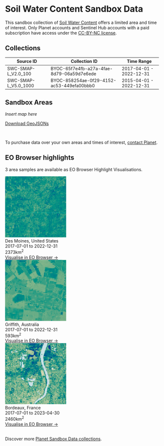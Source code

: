 # Soil Water Content Sandbox Data

This sandbox collection of [Soil Water Content](../soil-water-content/) offers a limited area and time of interest. Only Planet accounts and Sentinel Hub accounts with a paid subscription have access under the [CC-BY-NC license](https://creativecommons.org/licenses/by-nc/4.0/).

## Collections

<table>
  <thead>
    <tr>
      <th>Source ID</th>
      <th>Collection ID</th>
      <th>Time Range</th>
    </tr>
  </thead>
  <tbody>
    <tr>
      <td>SWC-SMAP-L_V2.0_100</td>
      <td>BYOC-65f7e4fb-a27a-4fae-8d79-06a59d7e6ede</td>
      <td>2017-04-01 - 2022-12-31</td>
    </tr>
    <tr>
      <td>SWC-SMAP-L_V5.0_1000</td>
      <td>BYOC-858254ae-0f29-4152-ac53-449efa00bbb0</td>
      <td>2015-04-01 - 2022-12-31</td>
    </tr>
   </tbody>
</table>

## Sandbox Areas
*Insert map here*

<a href="../soil-water-content/polygons.geojson" download>Download GeoJSONs</a>

<br>

To purchase data over your own areas and times of interest, [contact Planet](https://www.planet.com/contact-sales/#contact-sales).

## EO Browser highlights
3 area samples are available as EO Browser Highlight Visualisations.
<br>
<div class="container33">
    <div class="image-card">
    <a href="https%3A%2F%2Fapps.sentinel-hub.com%2Feo-browser%2F%3Fzoom%3D11%26lat%3D41.191%26lng%3D-93.818%26themeId%3DPLANET_SANDBOX%26visualizationUrl%3Dhttps%253A%252F%252Fservices.sentinel-hub.com%252Fogc%252Fwms%252F2e4a87f8-2beb-483e-a62e-689a5916d958%26datasetId%3D65f7e4fb-a27a-4fae-8d79-06a59d7e6ede%26fromTime%3D2022-12-31T00%253A00%253A00.000Z%26toTime%3D2022-12-31T23%253A59%253A59.999Z%26layerId%3DSWC-100%26demSource3D%3D%22MAPZEN%22"><img src="SWC_USA.png" alt="EOB Highlight 1" class="imagette"></a>
        <div class="info">
            <div class="title">Des Moines, United States</div>
            <div class="text">
                2017-07-01 to 2022-12-31<br>
                2373km<sup>2</sup>
            </div>
            <div class="eob-link"><a href="https%3A%2F%2Fapps.sentinel-hub.com%2Feo-browser%2F%3Fzoom%3D11%26lat%3D41.191%26lng%3D-93.818%26themeId%3DPLANET_SANDBOX%26visualizationUrl%3Dhttps%253A%252F%252Fservices.sentinel-hub.com%252Fogc%252Fwms%252F2e4a87f8-2beb-483e-a62e-689a5916d958%26datasetId%3D65f7e4fb-a27a-4fae-8d79-06a59d7e6ede%26fromTime%3D2022-12-31T00%253A00%253A00.000Z%26toTime%3D2022-12-31T23%253A59%253A59.999Z%26layerId%3DSWC-100%26demSource3D%3D%22MAPZEN%22">Visualise in EO Browser -></a></div>
        </div>
    </div>
    <div class="image-card">
    <a href="https%3A%2F%2Fapps.sentinel-hub.com%2Feo-browser%2F%3Fzoom%3D12%26lat%3D-34.5218%26lng%3D146.1202%26themeId%3DPLANET_SANDBOX%26visualizationUrl%3Dhttps%253A%252F%252Fservices.sentinel-hub.com%252Fogc%252Fwms%252F2e4a87f8-2beb-483e-a62e-689a5916d958%26datasetId%3D65f7e4fb-a27a-4fae-8d79-06a59d7e6ede%26fromTime%3D2022-12-27T00%253A00%253A00.000Z%26toTime%3D2022-12-27T23%253A59%253A59.999Z%26layerId%3DSWC-100%26demSource3D%3D%22MAPZEN%22"><img src="SWC_AUS.png" alt="EOB Highlight 2" class="imagette"></a>
        <div class="info">
            <div class="title">Griffith, Australia</div>
            <div class="text">
                2017-07-01 to 2022-12-31<br>
                593km<sup>2</sup>
            </div>
            <div class="eob-link"><a href="https%3A%2F%2Fapps.sentinel-hub.com%2Feo-browser%2F%3Fzoom%3D12%26lat%3D-34.5218%26lng%3D146.1202%26themeId%3DPLANET_SANDBOX%26visualizationUrl%3Dhttps%253A%252F%252Fservices.sentinel-hub.com%252Fogc%252Fwms%252F2e4a87f8-2beb-483e-a62e-689a5916d958%26datasetId%3D65f7e4fb-a27a-4fae-8d79-06a59d7e6ede%26fromTime%3D2022-12-27T00%253A00%253A00.000Z%26toTime%3D2022-12-27T23%253A59%253A59.999Z%26layerId%3DSWC-100%26demSource3D%3D%22MAPZEN%22">Visualise in EO Browser -></a></div>
        </div>
    </div>
    <div class="image-card">
    <a href="https%3A%2F%2Fapps.sentinel-hub.com%2Feo-browser%2F%3Fzoom%3D11%26lat%3D44.84%26lng%3D-0.5234%26themeId%3DPLANET_SANDBOX%26visualizationUrl%3Dhttps%253A%252F%252Fservices.sentinel-hub.com%252Fogc%252Fwms%252F2e4a87f8-2beb-483e-a62e-689a5916d958%26datasetId%3D65f7e4fb-a27a-4fae-8d79-06a59d7e6ede%26fromTime%3D2023-04-29T00%253A00%253A00.000Z%26toTime%3D2023-04-29T23%253A59%253A59.999Z%26layerId%3DSWC-100%26demSource3D%3D%22MAPZEN%22"><img src="SWC_FRA.png" alt="EOB Highlight 3" class="imagette"></a>
        <div class="info">
            <div class="title">Bordeaux, France</div>
            <div class="text">
                2017-07-01 to 2023-04-30<br>
                2460km<sup>2</sup>
            </div>
            <div class="eob-link"><a href="https%3A%2F%2Fapps.sentinel-hub.com%2Feo-browser%2F%3Fzoom%3D11%26lat%3D44.84%26lng%3D-0.5234%26themeId%3DPLANET_SANDBOX%26visualizationUrl%3Dhttps%253A%252F%252Fservices.sentinel-hub.com%252Fogc%252Fwms%252F2e4a87f8-2beb-483e-a62e-689a5916d958%26datasetId%3D65f7e4fb-a27a-4fae-8d79-06a59d7e6ede%26fromTime%3D2023-04-29T00%253A00%253A00.000Z%26toTime%3D2023-04-29T23%253A59%253A59.999Z%26layerId%3DSWC-100%26demSource3D%3D%22MAPZEN%22">Visualise in EO Browser -></a></div>
        </div>
    </div>
</div>
<br>


Discover more [Planet Sandbox Data collections](../planet-sandbox-data/).